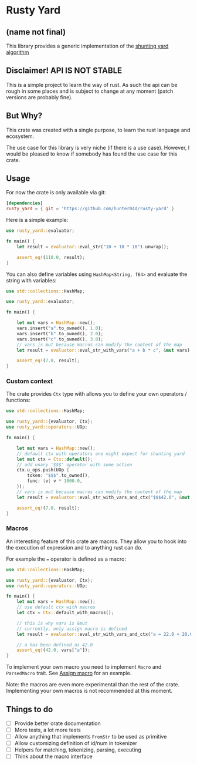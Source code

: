 # Rusty Yard

## (name not final)

This library provides a generic implementation of the [shunting yard algorithm](https://en.wikipedia.org/wiki/Shunting-yard_algorithm])

## Disclaimer! API IS NOT STABLE

This is a simple project to learn the way of rust. As such the api can be rough in some places and is subject to change at any moment (patch versions are probably fine).

## But Why?

This crate was created with a single purpose, to learn the rust language and ecosystem.

The use case for this library is very niche (if there is a use case).
However, I would be pleased to know if somebody has found the use case for this crate.

## Usage

For now the crate is only available via git:

```toml
[dependencies]
rusty_yard = { git = 'https://github.com/hunter04d/rusty-yard' }
```

Here is a simple example:

```rust
use rusty_yard::evaluator;

fn main() {
    let result = evaluator::eval_str("10 + 10 * 10").unwrap();

    assert_eq!(110.0, result);
}
```

You can also define variables using `HashMap<String, f64>` and evaluate the string with variables:

```rust
use std::collections::HashMap;

use rusty_yard::evaluator;

fn main() {

    let mut vars = HashMap::new();
    vars.insert("a".to_owned(), 1.0);
    vars.insert("b".to_owned(), 2.0);
    vars.insert("c".to_owned(), 3.0);
    // vars is mut because macros can modify the content of the map
    let result = evaluator::eval_str_with_vars("a + b * c", &mut vars).unwrap();

    assert_eq!(7.0, result);
}
```

### Custom context

The crate provides `Ctx` type with allows you to define your own operators / functions:

```rust
use std::collections::HashMap;

use rusty_yard::{evaluator, Ctx};
use rusty_yard::operators::UOp;

fn main() {

    let mut vars = HashMap::new();
    // default ctx with operators one might expect for shunting yard
    let mut ctx = Ctx::default();
    // add unary '$$$' operator with some action
    ctx.u_ops.push(UOp {
        token: "$$$".to_owned(),
        func: |v| v * 1000.0,
    });
    // vars is mut because macros can modify the content of the map
    let result = evaluator::eval_str_with_vars_and_ctx("$$$42.0", &mut vars, &ctx).unwrap();

    assert_eq!(7.0, result);
}
```

### Macros

An interesting feature of this crate are macros. They allow you to hook into the execution of expression and to anything rust can do.

For example the `=` operator is defined as a macro:

```rust
use std::collections::HashMap;

use rusty_yard::{evaluator, Ctx};
use rusty_yard::operators::UOp;

fn main() {
    let mut vars = HashMap::new();
    // use default ctx with macros
    let ctx = Ctx::default_with_macros();

    // this is why vars is &mut
    // currently, only assign macro is defined
    let result = evaluator::eval_str_with_vars_and_ctx("a = 22.0 + 20.0", &mut vars, &ctx).unwrap();

    // a has been defined as 42.0
    assert_eq!(42.0, vars["a"]);
}
```

To implement your own macro you need to implement `Macro` and `ParsedMacro` trait. See [Assign macro](src/macros/default/assign.rs) for an example.

Note: the macros are even more experimental than the rest of the crate. Implementing your own macros is not recommended at this moment.

## Things to do

- [ ]  Provide better crate documentation 
- [ ] More tests, a lot more tests
- [ ] Allow anything that implements `FromStr` to be used as primitive
- [ ] Allow customizing definition of id/num in tokenizer
- [ ] Helpers for matching, tokenizing, parsing, executing
- [ ] Think about the macro interface
